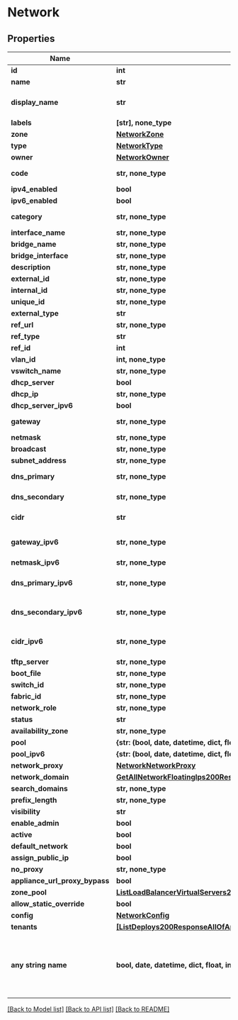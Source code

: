 # Network


## Properties
Name | Type | Description | Notes
------------ | ------------- | ------------- | -------------
**id** | **int** | Network ID | [optional] 
**name** | **str** | Name | [optional] 
**display_name** | **str** | Network Display Name | [optional] 
**labels** | **[str], none_type** |  | [optional] 
**zone** | [**NetworkZone**](NetworkZone.md) |  | [optional] 
**type** | [**NetworkType**](NetworkType.md) |  | [optional] 
**owner** | [**NetworkOwner**](NetworkOwner.md) |  | [optional] 
**code** | **str, none_type** | Network Code | [optional] 
**ipv4_enabled** | **bool** |  | [optional] 
**ipv6_enabled** | **bool** |  | [optional] 
**category** | **str, none_type** | Network Category | [optional] 
**interface_name** | **str, none_type** |  | [optional] 
**bridge_name** | **str, none_type** |  | [optional] 
**bridge_interface** | **str, none_type** |  | [optional] 
**description** | **str, none_type** | Description | [optional] 
**external_id** | **str, none_type** |  | [optional] 
**internal_id** | **str, none_type** |  | [optional] 
**unique_id** | **str, none_type** |  | [optional] 
**external_type** | **str** |  | [optional] 
**ref_url** | **str, none_type** |  | [optional] 
**ref_type** | **str** |  | [optional] 
**ref_id** | **int** |  | [optional] 
**vlan_id** | **int, none_type** |  | [optional] 
**vswitch_name** | **str, none_type** |  | [optional] 
**dhcp_server** | **bool** |  | [optional] 
**dhcp_ip** | **str, none_type** |  | [optional] 
**dhcp_server_ipv6** | **bool** |  | [optional] 
**gateway** | **str, none_type** | Network Gateway | [optional] 
**netmask** | **str, none_type** |  | [optional] 
**broadcast** | **str, none_type** |  | [optional] 
**subnet_address** | **str, none_type** |  | [optional] 
**dns_primary** | **str, none_type** | Primary DNS Server | [optional] 
**dns_secondary** | **str, none_type** | Secondary DNS Server | [optional] 
**cidr** | **str** | Network CIDR | [optional] 
**gateway_ipv6** | **str, none_type** | IPv6 Network Gateway | [optional] 
**netmask_ipv6** | **str, none_type** |  | [optional] 
**dns_primary_ipv6** | **str, none_type** | Primary IPv6 DNS Server | [optional] 
**dns_secondary_ipv6** | **str, none_type** | Secondary IPv6 DNS Server | [optional] 
**cidr_ipv6** | **str, none_type** | IPv6 Network CIDR | [optional] 
**tftp_server** | **str, none_type** |  | [optional] 
**boot_file** | **str, none_type** |  | [optional] 
**switch_id** | **str, none_type** |  | [optional] 
**fabric_id** | **str, none_type** |  | [optional] 
**network_role** | **str, none_type** |  | [optional] 
**status** | **str** |  | [optional] 
**availability_zone** | **str, none_type** |  | [optional] 
**pool** | **{str: (bool, date, datetime, dict, float, int, list, str, none_type)}, none_type** |  | [optional] 
**pool_ipv6** | **{str: (bool, date, datetime, dict, float, int, list, str, none_type)}, none_type** |  | [optional] 
**network_proxy** | [**NetworkNetworkProxy**](NetworkNetworkProxy.md) |  | [optional] 
**network_domain** | [**GetAllNetworkFloatingIps200ResponseAllOfNetworkFloatingIpsInnerNetworkDomain**](GetAllNetworkFloatingIps200ResponseAllOfNetworkFloatingIpsInnerNetworkDomain.md) |  | [optional] 
**search_domains** | **str, none_type** |  | [optional] 
**prefix_length** | **str, none_type** |  | [optional] 
**visibility** | **str** |  | [optional] 
**enable_admin** | **bool** |  | [optional] 
**active** | **bool** |  | [optional] 
**default_network** | **bool** |  | [optional] 
**assign_public_ip** | **bool** |  | [optional] 
**no_proxy** | **str, none_type** |  | [optional] 
**appliance_url_proxy_bypass** | **bool** |  | [optional] 
**zone_pool** | [**ListLoadBalancerVirtualServers200ResponseAllOfLoadBalancerInstancesInnerSslCert**](ListLoadBalancerVirtualServers200ResponseAllOfLoadBalancerInstancesInnerSslCert.md) |  | [optional] 
**allow_static_override** | **bool** |  | [optional] 
**config** | [**NetworkConfig**](NetworkConfig.md) |  | [optional] 
**tenants** | [**[ListDeploys200ResponseAllOfAppDeploysInnerInstance]**](ListDeploys200ResponseAllOfAppDeploysInnerInstance.md) |  | [optional] 
**any string name** | **bool, date, datetime, dict, float, int, list, str, none_type** | any string name can be used but the value must be the correct type | [optional]

[[Back to Model list]](../README.md#documentation-for-models) [[Back to API list]](../README.md#documentation-for-api-endpoints) [[Back to README]](../README.md)



